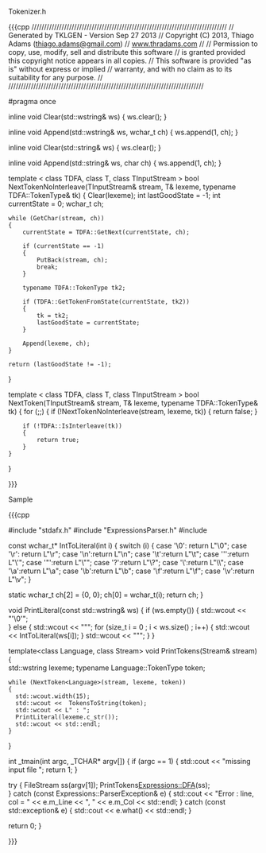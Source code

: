 Tokenizer.h

{{{cpp
//////////////////////////////////////////////////////////////////////////////
// Generated by TKLGEN - Version Sep 27 2013
// Copyright (C) 2013, Thiago Adams (thiago.adams@gmail.com)
// www.thradams.com
//
// Permission to copy, use, modify, sell and distribute this software
// is granted provided this copyright notice appears in all copies.
// This software is provided "as is" without express or implied
// warranty, and with no claim as to its suitability for any purpose.
//
//////////////////////////////////////////////////////////////////////////////

#pragma once

inline void Clear(std::wstring& ws)
{
    ws.clear();
}

inline void Append(std::wstring& ws, wchar_t ch)
{
    ws.append(1, ch);
}


inline void Clear(std::string& ws)
{
    ws.clear();
}

inline void Append(std::string& ws, char ch)
{
    ws.append(1, ch);
}

template < class TDFA,
         class T,
         class TInputStream >
bool NextTokenNoInterleave(TInputStream& stream,
                           T& lexeme,
                           typename TDFA::TokenType& tk)
{
    Clear(lexeme);
    int lastGoodState = -1;
    int currentState = 0;
    wchar_t ch;

    while (GetChar(stream, ch))
    {
        currentState = TDFA::GetNext(currentState, ch);

        if (currentState == -1)
        {
            PutBack(stream, ch);
            break;
        }

        typename TDFA::TokenType tk2;

        if (TDFA::GetTokenFromState(currentState, tk2))
        {
            tk = tk2;
            lastGoodState = currentState;
        }

        Append(lexeme, ch);
    }

    return (lastGoodState != -1);
}

template < class TDFA,
         class T,
         class TInputStream >
bool NextToken(TInputStream& stream,
               T& lexeme,
               typename TDFA::TokenType& tk)
{
    for (;;)
    {
        if (!NextTokenNoInterleave<TDFA>(stream, lexeme, tk))
        {
            return false;
        }

        if (!TDFA::IsInterleave(tk))
        {
            return true;
        }
    }
}


}}}

Sample

{{{cpp

#include "stdafx.h"
#include "ExpressionsParser.h"
#include <iostream>

const wchar_t* IntToLiteral(int i)
{
  switch (i)
  {
    case '\0': return L"\\0";
    case '\r': return L"\\r";
    case '\n':return L"\\n";
    case '\t':return L"\\t";
    case '\'':return L"\\'";
    case '\"':return L"\\\"";
    case '\?':return L"\\?";
    case '\\':return L"\\\\";
    case '\a':return L"\\a";
    case '\b':return L"\\b";
    case '\f':return L"\\f";
    case '\v':return L"\\v";
  }

  static wchar_t ch[2] = {0, 0};
  ch[0] = wchar_t(i);
  return ch;
}

void PrintLiteral(const std::wstring& ws)
{
  if (ws.empty())
  {
    std::wcout << "'\\0'";    
  }
  else
  {
    std::wcout << "\"";
    for (size_t i = 0 ; i < ws.size() ; i++)
    {
      std::wcout << IntToLiteral(ws[i]);
    }
    std::wcout  << "\"";
  }
}

template<class Language, class Stream>
void PrintTokens(Stream& stream)
{  
    std::wstring lexeme;
    typename Language::TokenType token;

    while (NextToken<Language>(stream, lexeme, token))    
    { 
      std::wcout.width(15);
      std::wcout <<  TokensToString(token);
      std::wcout << L" : ";
      PrintLiteral(lexeme.c_str());
      std::wcout << std::endl;
    }
}


int _tmain(int argc, _TCHAR* argv[])
{
  if (argc == 1)
  {
    std::cout << "missing input file ";
    return 1;
  }

  try
  {
    FileStream ss(argv[1]);
    PrintTokens<Expressions::DFA>(ss);    
  }
  catch (const Expressions::ParserException& e)
  {
    std::cout << "Error : line, col = " << e.m_Line << ", " << e.m_Col << std::endl;
  }
  catch (const std::exception& e)
  {
    std::cout << e.what() << std::endl;
  }

  return 0;
}

}}}